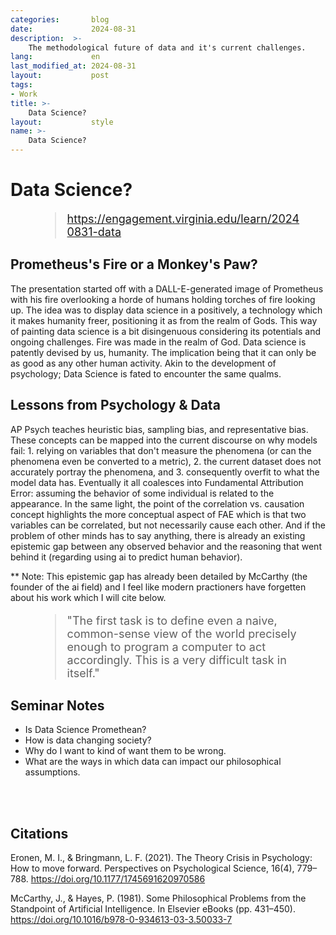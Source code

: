 ```yaml
---
categories:       blog
date:             2024-08-31
description:  >-
    The methodological future of data and it's current challenges.
lang:             en
last_modified_at: 2024-08-31
layout:           post
tags:
- Work
title: >-
    Data Science?
layout:           style
name: >-
    Data Science?
---
```


# Data Science?

<figure class="container-lg" style="padding: 0;">
    <blockquote class="blockquote" style="font-size: 18px;">
    <a href="https://engagement.virginia.edu/learn/20240831-data">https://engagement.virginia.edu/learn/20240831-data</a>
    </blockquote>
</figure>

## Prometheus's Fire or a Monkey's Paw? 

The presentation started off with a DALL-E-generated image of Prometheus with his fire overlooking a horde of humans holding torches of fire looking up. The idea was to display data science in a positively, a technology which it makes humanity freer, positioning it as from the realm of Gods. This way of painting data science is a bit disingenuous considering its potentials and ongoing challenges. Fire was made in the realm of God. Data science is patently devised by us, humanity. The implication being that it can only be as good as any other human activity. Akin to the development of psychology; Data Science is fated to encounter the same qualms. 

## Lessons from Psychology & Data

AP Psych teaches heuristic bias, sampling bias, and representative bias. These concepts can be mapped into the current discourse on why models fail: 1. relying on variables that don't measure the phenomena (or can the phenomena even be converted to a metric), 2. the current dataset does not accurately portray the phenomena, and 3. consequently overfit to what the model data has. Eventually it all coalesces into Fundamental Attribution Error: assuming the behavior of some individual is related to the appearance. In the same light, the point of the correlation vs. causation concept highlights the more conceptual aspect of FAE which is that two variables can be correlated, but not necessarily cause each other. And if the problem of other minds has to say anything, there is already an existing epistemic gap between any observed behavior and the reasoning that went behind it (regarding using ai to predict human behavior). 

** Note: This epistemic gap has already been detailed by McCarthy (the founder of the ai field) and I feel like modern practioners have forgetten about his work which I will cite below.

<figure class="container-lg" style="padding: 0;">
    <blockquote class="blockquote" style="font-size: 18px;">
    <p>"The first task is to define even a naive, common-sense view of the world precisely enough to program a computer to act accordingly. This is a very difficult task in itself."</p>
    </blockquote>
</figure>

## Seminar Notes

- Is Data Science Promethean?
- How is data changing society?
- Why do I want to kind of want them to be wrong.
- What are the ways in which data can impact our philosophical assumptions.

<br/><br/>

## Citations

Eronen, M. I., & Bringmann, L. F. (2021). The Theory Crisis in Psychology: How to move forward. Perspectives on Psychological Science, 16(4), 779–788. https://doi.org/10.1177/1745691620970586

McCarthy, J., & Hayes, P. (1981). Some Philosophical Problems from the Standpoint of Artificial Intelligence. In Elsevier eBooks (pp. 431–450). https://doi.org/10.1016/b978-0-934613-03-3.50033-7
